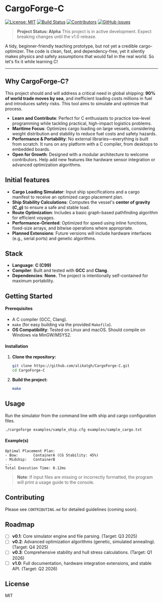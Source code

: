 # CargoForge-C

[![License: MIT](https://img.shields.io/badge/License-MIT-yellow.svg)](https://opensource.org/licenses/MIT)
[![Build Status](https://img.shields.io/github/actions/workflow/status/alikatgh/CargoForge-C/ci.yml)](https://github.com/alikatgh/CargoForge-C/actions)
[![Contributors](https://img.shields.io/github/contributors/alikatgh/CargoForge-C.svg)](https://github.com/alikatgh/CargoForge-C/graphs/contributors)
[![GitHub issues](https://img.shields.io/github/issues/alikatgh/CargoForge-C.svg)](https://github.com/alikatgh/CargoForge-C/issues)

> **Project Status: Alpha**
> This project is in active development. Expect breaking changes until the v1.0 release.

A tidy, beginner-friendly teaching prototype, but not yet a credible cargo-optimizer. The code is clean, fast, and dependency-free, yet it silently makes physics and safety assumptions that would fail in the real world. So let's fix it while learning C!

-----

## Why CargoForge-C?

This project should and will address a critical need in global shipping: **90% of world trade moves by sea**, and inefficient loading costs millions in fuel and introduces safety risks. This tool aims to simulate and optimize that process.

  - **Learn and Contribute**: Perfect for C enthusiasts to practice low-level programming while tackling practical, high-impact logistics problems.
  - **Maritime Focus**: Optimizes cargo loading on large vessels, considering weight distribution and stability to reduce fuel costs and safety hazards.
  - **Performance & Portability**: No external libraries—everything is built from scratch. It runs on any platform with a C compiler, from desktops to embedded boards.
  - **Open for Growth**: Designed with a modular architecture to welcome contributors. Help add new features like hardware sensor integration or advanced optimization algorithms.

## Initial features

  - **Cargo Loading Simulator**: Input ship specifications and a cargo manifest to receive an optimized cargo placement plan.
  - **Ship Stability Calculations**: Computes the vessel's **center of gravity ($C\_g$)** to ensure a safe and stable load.
  - **Route Optimization**: Includes a basic graph-based pathfinding algorithm for efficient voyages.
  - **Performance-Oriented**: Optimized for speed using inline functions, fixed-size arrays, and bitwise operations where appropriate.
  - **Planned Extensions**: Future versions will include hardware interfaces (e.g., serial ports) and genetic algorithms.

## Stack

  - **Language**: **C (C99)**
  - **Compiler**: Built and tested with **GCC** and **Clang**.
  - **Dependencies**: **None.** The project is intentionally self-contained for maximum portability.

## Getting Started

#### Prerequisites

  - A C compiler (GCC, Clang).
  - `make` (for easy building via the provided `Makefile`).
  - **OS Compatibility**: Tested on Linux and macOS. Should compile on Windows via MinGW/MSYS2.

#### Installation

1.  **Clone the repository:**

    ```bash
    git clone https://github.com/alikatgh/CargoForge-C.git
    cd CargoForge-C
    ```

2.  **Build the project:**

    ```bash
    make
    ```

## Usage

Run the simulator from the command line with ship and cargo configuration files.

```bash
./cargoforge examples/sample_ship.cfg examples/sample_cargo.txt
```

#### Example(s)

```
Optimal Placement Plan:
- Bow:       ContainerA (CG Stability: 45%)
- Midship:   ContainerB
...
Total Execution Time: 0.12ms
```

> **Note**: If input files are missing or incorrectly formatted, the program will print a usage guide to the console.

## Contributing

Please see `CONTRIBUTING.md` for detailed guidelines (coming soon).

## Roadmap

  - [ ] **v0.1**: Core simulator engine and file parsing. (Target: Q3 2025)
  - [ ] **v0.2**: Advanced optimization algorithms (genetic, simulated annealing). (Target: Q4 2025)
  - [ ] **v0.3**: Comprehensive stability and hull stress calculations. (Target: Q1 2026)
  - [ ] **v1.0**: Full documentation, hardware integration extensions, and stable API. (Target: Q2 2026)

## License

MIT
